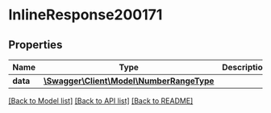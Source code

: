 # InlineResponse200171

## Properties
Name | Type | Description | Notes
------------ | ------------- | ------------- | -------------
**data** | [**\Swagger\Client\Model\NumberRangeType**](NumberRangeType.md) |  | [optional] 

[[Back to Model list]](../../README.md#documentation-for-models) [[Back to API list]](../../README.md#documentation-for-api-endpoints) [[Back to README]](../../README.md)

